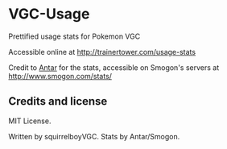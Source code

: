 # VGC-Usage
Prettified usage stats for Pokemon VGC

Accessible online at http://trainertower.com/usage-stats

Credit to [Antar](https://twitter.com/InfiniteAntar) for the stats, accessible on Smogon's servers at http://www.smogon.com/stats/

Credits and license
-------------------

MIT License.

Written by squirrelboyVGC. Stats by Antar/Smogon.
